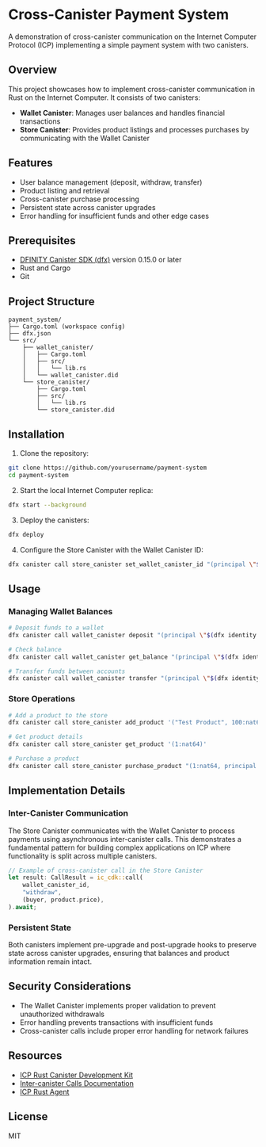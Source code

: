 # Cross-Canister Payment System

A demonstration of cross-canister communication on the Internet Computer Protocol (ICP) implementing a simple payment system with two canisters.

## Overview

This project showcases how to implement cross-canister communication in Rust on the Internet Computer. It consists of two canisters:

- **Wallet Canister**: Manages user balances and handles financial transactions
- **Store Canister**: Provides product listings and processes purchases by communicating with the Wallet Canister

## Features

- User balance management (deposit, withdraw, transfer)
- Product listing and retrieval
- Cross-canister purchase processing
- Persistent state across canister upgrades
- Error handling for insufficient funds and other edge cases

## Prerequisites

- [DFINITY Canister SDK (dfx)](https://internetcomputer.org/docs/current/developer-docs/backend/rust/intercanister) version 0.15.0 or later
- Rust and Cargo
- Git

## Project Structure

```
payment_system/
├── Cargo.toml (workspace config)
├── dfx.json
└── src/
    ├── wallet_canister/
    │   ├── Cargo.toml
    │   ├── src/
    │   │   └── lib.rs
    │   └── wallet_canister.did
    └── store_canister/
        ├── Cargo.toml
        ├── src/
        │   └── lib.rs
        └── store_canister.did
```

## Installation

1. Clone the repository:
```bash
git clone https://github.com/yourusername/payment-system
cd payment-system
```

2. Start the local Internet Computer replica:
```bash
dfx start --background
```

3. Deploy the canisters:
```bash
dfx deploy
```

4. Configure the Store Canister with the Wallet Canister ID:
```bash
dfx canister call store_canister set_wallet_canister_id "(principal \"$(dfx canister id wallet_canister)\")"
```

## Usage

### Managing Wallet Balances

```bash
# Deposit funds to a wallet
dfx canister call wallet_canister deposit "(principal \"$(dfx identity get-principal)\", 1000:nat64)"

# Check balance
dfx canister call wallet_canister get_balance "(principal \"$(dfx identity get-principal)\")"

# Transfer funds between accounts
dfx canister call wallet_canister transfer "(principal \"$(dfx identity get-principal)\", principal \"RECIPIENT_PRINCIPAL_ID\", 500:nat64)"
```

### Store Operations

```bash
# Add a product to the store
dfx canister call store_canister add_product '("Test Product", 100:nat64)'

# Get product details
dfx canister call store_canister get_product '(1:nat64)'

# Purchase a product
dfx canister call store_canister purchase_product "(1:nat64, principal \"$(dfx identity get-principal)\")"
```

## Implementation Details

### Inter-Canister Communication

The Store Canister communicates with the Wallet Canister to process payments using asynchronous inter-canister calls. This demonstrates a fundamental pattern for building complex applications on ICP where functionality is split across multiple canisters.

```rust
// Example of cross-canister call in the Store Canister
let result: CallResult = ic_cdk::call(
    wallet_canister_id,
    "withdraw",
    (buyer, product.price),
).await;
```

### Persistent State

Both canisters implement pre-upgrade and post-upgrade hooks to preserve state across canister upgrades, ensuring that balances and product information remain intact.

## Security Considerations

- The Wallet Canister implements proper validation to prevent unauthorized withdrawals
- Error handling prevents transactions with insufficient funds
- Cross-canister calls include proper error handling for network failures

## Resources

- [ICP Rust Canister Development Kit](https://github.com/dfinity/cdk-rs)
- [Inter-canister Calls Documentation](https://internetcomputer.org/docs/current/developer-docs/backend/rust/intercanister)
- [ICP Rust Agent](https://internetcomputer.org/docs/building-apps/interact-with-canisters/agents/rust-agent)

## License

MIT
